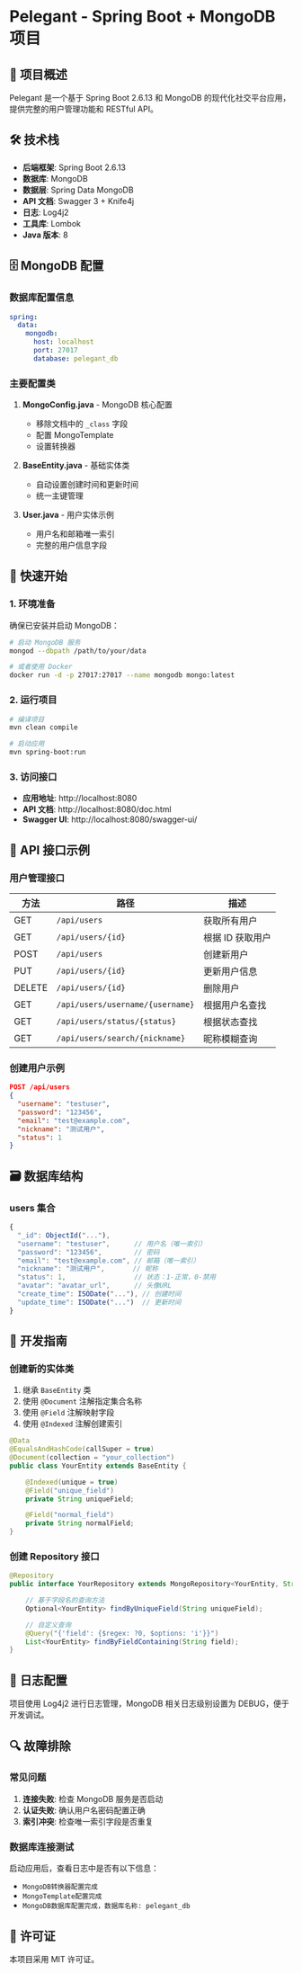 # Pelegant - Spring Boot + MongoDB 项目

## 📁 项目概述

Pelegant 是一个基于 Spring Boot 2.6.13 和 MongoDB 的现代化社交平台应用，提供完整的用户管理功能和 RESTful API。

## 🛠️ 技术栈

- **后端框架**: Spring Boot 2.6.13
- **数据库**: MongoDB
- **数据层**: Spring Data MongoDB
- **API 文档**: Swagger 3 + Knife4j
- **日志**: Log4j2
- **工具库**: Lombok
- **Java 版本**: 8

## 🗄️ MongoDB 配置

### 数据库配置信息

```yaml
spring:
  data:
    mongodb:
      host: localhost
      port: 27017
      database: pelegant_db
```

### 主要配置类

1. **MongoConfig.java** - MongoDB 核心配置

   - 移除文档中的 `_class` 字段
   - 配置 MongoTemplate
   - 设置转换器

2. **BaseEntity.java** - 基础实体类

   - 自动设置创建时间和更新时间
   - 统一主键管理

3. **User.java** - 用户实体示例
   - 用户名和邮箱唯一索引
   - 完整的用户信息字段

## 🚀 快速开始

### 1. 环境准备

确保已安装并启动 MongoDB：

```bash
# 启动 MongoDB 服务
mongod --dbpath /path/to/your/data

# 或者使用 Docker
docker run -d -p 27017:27017 --name mongodb mongo:latest
```

### 2. 运行项目

```bash
# 编译项目
mvn clean compile

# 启动应用
mvn spring-boot:run
```

### 3. 访问接口

- **应用地址**: http://localhost:8080
- **API 文档**: http://localhost:8080/doc.html
- **Swagger UI**: http://localhost:8080/swagger-ui/

## 📖 API 接口示例

### 用户管理接口

| 方法   | 路径                             | 描述             |
| ------ | -------------------------------- | ---------------- |
| GET    | `/api/users`                     | 获取所有用户     |
| GET    | `/api/users/{id}`                | 根据 ID 获取用户 |
| POST   | `/api/users`                     | 创建新用户       |
| PUT    | `/api/users/{id}`                | 更新用户信息     |
| DELETE | `/api/users/{id}`                | 删除用户         |
| GET    | `/api/users/username/{username}` | 根据用户名查找   |
| GET    | `/api/users/status/{status}`     | 根据状态查找     |
| GET    | `/api/users/search/{nickname}`   | 昵称模糊查询     |

### 创建用户示例

```json
POST /api/users
{
  "username": "testuser",
  "password": "123456",
  "email": "test@example.com",
  "nickname": "测试用户",
  "status": 1
}
```

## 🗃️ 数据库结构

### users 集合

```javascript
{
  "_id": ObjectId("..."),
  "username": "testuser",      // 用户名（唯一索引）
  "password": "123456",        // 密码
  "email": "test@example.com", // 邮箱（唯一索引）
  "nickname": "测试用户",       // 昵称
  "status": 1,                 // 状态：1-正常，0-禁用
  "avatar": "avatar_url",      // 头像URL
  "create_time": ISODate("..."), // 创建时间
  "update_time": ISODate("...")  // 更新时间
}
```

## 🔧 开发指南

### 创建新的实体类

1. 继承 `BaseEntity` 类
2. 使用 `@Document` 注解指定集合名称
3. 使用 `@Field` 注解映射字段
4. 使用 `@Indexed` 注解创建索引

```java
@Data
@EqualsAndHashCode(callSuper = true)
@Document(collection = "your_collection")
public class YourEntity extends BaseEntity {

    @Indexed(unique = true)
    @Field("unique_field")
    private String uniqueField;

    @Field("normal_field")
    private String normalField;
}
```

### 创建 Repository 接口

```java
@Repository
public interface YourRepository extends MongoRepository<YourEntity, String> {

    // 基于字段名的查询方法
    Optional<YourEntity> findByUniqueField(String uniqueField);

    // 自定义查询
    @Query("{'field': {$regex: ?0, $options: 'i'}}")
    List<YourEntity> findByFieldContaining(String field);
}
```

## 📝 日志配置

项目使用 Log4j2 进行日志管理，MongoDB 相关日志级别设置为 DEBUG，便于开发调试。

## 🔍 故障排除

### 常见问题

1. **连接失败**: 检查 MongoDB 服务是否启动
2. **认证失败**: 确认用户名密码配置正确
3. **索引冲突**: 检查唯一索引字段是否重复

### 数据库连接测试

启动应用后，查看日志中是否有以下信息：

- `MongoDB转换器配置完成`
- `MongoTemplate配置完成`
- `MongoDB数据库配置完成，数据库名称: pelegant_db`

## 📄 许可证

本项目采用 MIT 许可证。
